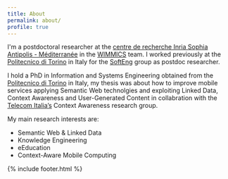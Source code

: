 ```yaml
---
title: About
permalink: about/
profile: true
---
```


I'm a postdoctoral researcher at the [centre de recherche Inria Sophia Antipolis - Méditerranée](http://www.inria.fr/centre/sophia) in the [WIMMICS](http://wimmics.inria.fr) team. I worked previously at the [Politecnico di Torino](http://www.polito.it) in Italy for the [SoftEng](http://softeng.polito.it) group as postdoc researcher.

I hold a PhD in Information and Systems Engineering obtained from the [Politecnico di Torino](http://www.polito.it) in Italy, my thesis was about how to improve mobile services applying Semantic Web technolgies and exploiting Linked Data, Context Awareness and User-Generated Content in collabration with the [Telecom Italia’s](http://www.telecomitalia.com/tit/en/about-us/business/activities/telecom-italia-lab.html) Context Awareness research group.

My main research interests are:

- Semantic Web & Linked Data
- Knowledge Engineering
- eEducation
- Context-Aware Mobile Computing

{% include footer.html %}
